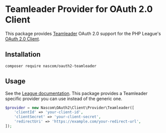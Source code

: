 # Teamleader Provider for OAuth 2.0 Client

This package provides [Teamleader](https://developer.teamleader.eu/) OAuth 2.0
support for the PHP League's
[OAuth 2.0 Client](https://github.com/thephpleague/oauth2-client).

## Installation

```
composer require nascom/oauth2-teamleader
```

## Usage

See the [League documentation](http://oauth2-client.thephpleague.com/usage/). 
This package provides a Teamleader specific provider you can use instead of the 
generic one.

```php
$provider = new Nascom\OAuth2\Client\Provider\Teamleader([
    'clientId' => 'your-client-id',
    'clientSecret' => 'your-client-secret',
    'redirectUri' => 'https://example.com/your-redirect-url',
]);
```
